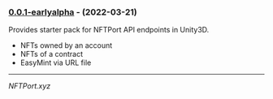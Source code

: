 

### [0.0.1-earlyalpha](https://github.com/nftport/nftport-unity/releases/tag/v0.0.1-earlyalpha) - (2022-03-21)

Provides starter pack for NFTPort API endpoints in Unity3D.

* NFTs owned by an account </br>
* NFTs of a contract </br>
* EasyMint via URL file </br>

-----
*NFTPort.xyz*
